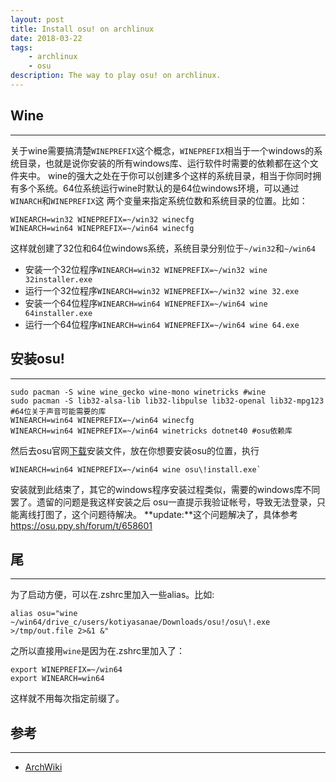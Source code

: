 ```yaml
---
layout: post
title: Install osu! on archlinux
date: 2018-03-22
tags:
    - archlinux
    - osu
description: The way to play osu! on archlinux.
---
```


## Wine
-----------------
关于wine需要搞清楚`WINEPREFIX`这个概念，`WINEPREFIX`相当于一个windows的系统目录，也就是说你安装的所有windows库、运行软件时需要的依赖都在这个文件夹中。
wine的强大之处在于你可以创建多个这样的系统目录，相当于你同时拥有多个系统。64位系统运行wine时默认的是64位windows环境，可以通过`WINARCH`和`WINEPREFIX`这
两个变量来指定系统位数和系统目录的位置。比如：
```
WINEARCH=win32 WINEPREFIX=~/win32 winecfg
WINEARCH=win64 WINEPREFIX=~/win64 winecfg
```
这样就创建了32位和64位windows系统，系统目录分别位于`~/win32`和`~/win64`
- 安装一个32位程序`WINEARCH=win32 WINEPREFIX=~/win32 wine 32installer.exe`
- 运行一个32位程序`WINEARCH=win32 WINEPREFIX=~/win32 wine 32.exe`
- 安装一个64位程序`WINEARCH=win64 WINEPREFIX=~/win64 wine 64installer.exe`
- 运行一个64位程序`WINEARCH=win64 WINEPREFIX=~/win64 wine 64.exe`

## 安装osu!
------------------
```
sudo pacman -S wine wine_gecko wine-mono winetricks #wine
sudo pacman -S lib32-alsa-lib lib32-libpulse lib32-openal lib32-mpg123 #64位关于声音可能需要的库
WINEARCH=win64 WINEPREFIX=~/win64 winecfg
WINEARCH=win64 WINEPREFIX=~/win64 winetricks dotnet40 #osu依赖库
```

然后去osu官网[下载](https://osu.ppy.sh/p/download)安装文件，放在你想要安装osu的位置，执行

```
WINEARCH=win64 WINEPREFIX=~/win64 wine osu\!install.exe`
```

安装就到此结束了，其它的windows程序安装过程类似，需要的windows库不同罢了。遗留的问题是我这样安装之后
osu一直提示我验证帐号，导致无法登录，只能离线打图了，这个问题待解决。
**update:**这个问题解决了，具体参考<https://osu.ppy.sh/forum/t/658601>
## 尾
-----------------------
为了启动方便，可以在.zshrc里加入一些alias。比如:

```
alias osu="wine ~/win64/drive_c/users/kotiyasanae/Downloads/osu!/osu\!.exe >/tmp/out.file 2>&1 &"
```

之所以直接用`wine`是因为在.zshrc里加入了：

```
export WINEPREFIX=~/win64
export WINEARCH=win64
```

这样就不用每次指定前缀了。
## 参考
----------------------------------
- [ArchWiki](https://wiki.archlinux.org/index.php/Wine_(%E7%AE%80%E4%BD%93%E4%B8%AD%E6%96%87)#.E5.A3.B0.E9.9F.B3)
